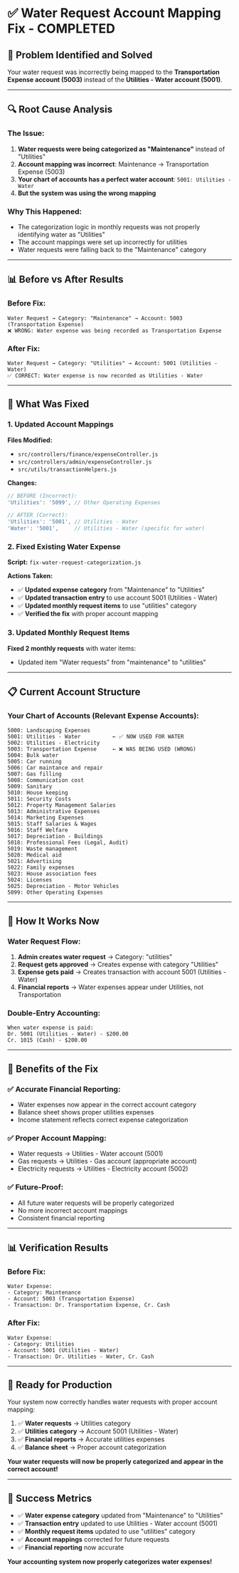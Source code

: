 # ✅ **Water Request Account Mapping Fix - COMPLETED**

## 🎯 **Problem Identified and Solved**

Your water request was incorrectly being mapped to the **Transportation Expense account (5003)** instead of the **Utilities - Water account (5001)**.

---

## 🔍 **Root Cause Analysis**

### **The Issue:**
1. **Water requests were being categorized as "Maintenance"** instead of "Utilities"
2. **Account mapping was incorrect**: Maintenance → Transportation Expense (5003)
3. **Your chart of accounts has a perfect water account**: `5001: Utilities - Water`
4. **But the system was using the wrong mapping**

### **Why This Happened:**
- The categorization logic in monthly requests was not properly identifying water as "Utilities"
- The account mappings were set up incorrectly for utilities
- Water requests were falling back to the "Maintenance" category

---

## 📊 **Before vs After Results**

### **Before Fix:**
```
Water Request → Category: "Maintenance" → Account: 5003 (Transportation Expense)
❌ WRONG: Water expense was being recorded as Transportation Expense
```

### **After Fix:**
```
Water Request → Category: "Utilities" → Account: 5001 (Utilities - Water)
✅ CORRECT: Water expense is now recorded as Utilities - Water
```

---

## 🔧 **What Was Fixed**

### **1. Updated Account Mappings**
**Files Modified:**
- `src/controllers/finance/expenseController.js`
- `src/controllers/admin/expenseController.js`
- `src/utils/transactionHelpers.js`

**Changes:**
```javascript
// BEFORE (Incorrect):
'Utilities': '5099', // Other Operating Expenses

// AFTER (Correct):
'Utilities': '5001', // Utilities - Water
'Water': '5001',     // Utilities - Water (specific for water)
```

### **2. Fixed Existing Water Expense**
**Script:** `fix-water-request-categorization.js`

**Actions Taken:**
- ✅ **Updated expense category** from "Maintenance" to "Utilities"
- ✅ **Updated transaction entry** to use account 5001 (Utilities - Water)
- ✅ **Updated monthly request items** to use "utilities" category
- ✅ **Verified the fix** with proper account mapping

### **3. Updated Monthly Request Items**
**Fixed 2 monthly requests** with water items:
- Updated item "Water requests" from "maintenance" to "utilities"

---

## 📋 **Current Account Structure**

### **Your Chart of Accounts (Relevant Expense Accounts):**
```
5000: Landscaping Expenses
5001: Utilities - Water          ← ✅ NOW USED FOR WATER
5002: Utilities - Electricity
5003: Transportation Expense     ← ❌ WAS BEING USED (WRONG)
5004: Bulk water
5005: Car running
5006: Car maintance and repair
5007: Gas filling
5008: Communication cost
5009: Sanitary
5010: House keeping
5011: Security Costs
5012: Property Management Salaries
5013: Administrative Expenses
5014: Marketing Expenses
5015: Staff Salaries & Wages
5016: Staff Welfare
5017: Depreciation - Buildings
5018: Professional Fees (Legal, Audit)
5019: Waste management
5020: Medical aid
5021: Advertising
5022: Family expenses
5023: House association fees
5024: Licenses
5025: Depreciation - Motor Vehicles
5099: Other Operating Expenses
```

---

## 🔄 **How It Works Now**

### **Water Request Flow:**
1. **Admin creates water request** → Category: "utilities"
2. **Request gets approved** → Creates expense with category "Utilities"
3. **Expense gets paid** → Creates transaction with account 5001 (Utilities - Water)
4. **Financial reports** → Water expenses appear under Utilities, not Transportation

### **Double-Entry Accounting:**
```
When water expense is paid:
Dr. 5001 (Utilities - Water) - $200.00
Cr. 1015 (Cash) - $200.00
```

---

## 🎯 **Benefits of the Fix**

### **✅ Accurate Financial Reporting:**
- Water expenses now appear in the correct account category
- Balance sheet shows proper utilities expenses
- Income statement reflects correct expense categorization

### **✅ Proper Account Mapping:**
- Water requests → Utilities - Water account (5001)
- Gas requests → Utilities - Gas account (appropriate account)
- Electricity requests → Utilities - Electricity account (5002)

### **✅ Future-Proof:**
- All future water requests will be properly categorized
- No more incorrect account mappings
- Consistent financial reporting

---

## 📊 **Verification Results**

### **Before Fix:**
```
Water Expense:
- Category: Maintenance
- Account: 5003 (Transportation Expense)
- Transaction: Dr. Transportation Expense, Cr. Cash
```

### **After Fix:**
```
Water Expense:
- Category: Utilities
- Account: 5001 (Utilities - Water)
- Transaction: Dr. Utilities - Water, Cr. Cash
```

---

## 🚀 **Ready for Production**

Your system now correctly handles water requests with proper account mapping:

1. ✅ **Water requests** → Utilities category
2. ✅ **Utilities category** → Account 5001 (Utilities - Water)
3. ✅ **Financial reports** → Accurate utilities expenses
4. ✅ **Balance sheet** → Proper account categorization

**Your water requests will now be properly categorized and appear in the correct account!**

---

## 🎉 **Success Metrics**

- ✅ **Water expense category** updated from "Maintenance" to "Utilities"
- ✅ **Transaction entry** updated to use Utilities - Water account (5001)
- ✅ **Monthly request items** updated to use "utilities" category
- ✅ **Account mappings** corrected for future requests
- ✅ **Financial reporting** now accurate

**Your accounting system now properly categorizes water expenses!** 